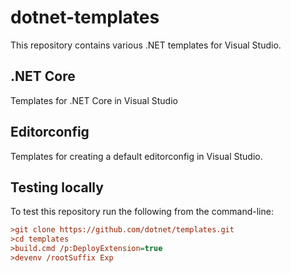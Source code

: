 # dotnet-templates

This repository contains various .NET templates for Visual Studio.

## .NET Core

Templates for .NET Core in Visual Studio

## Editorconfig

Templates for creating a default editorconfig in Visual Studio.

## Testing locally

To test this repository run the following from the command-line:
```ini
>git clone https://github.com/dotnet/templates.git
>cd templates
>build.cmd /p:DeployExtension=true
>devenv /rootSuffix Exp
```
